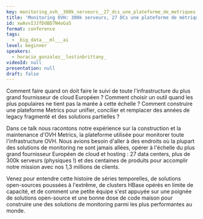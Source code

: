 ```yaml
---
key: monitoring_ovh__300k_serveurs__27_dcs_une_plateforme_de_metriques
title: 'Monitoring OVH: 300k serveurs, 27 DCs une plateforme de métriques '
id: xwAvvIJJfDdBD7N4oGa5
format: conference
tags:
  - _big_data___ml___ai
level: beginner
speakers:
  - horacio_gonzalez__lostinbrittany_
videoId: null
presentation: null
draft: false
---
```

Comment faire quand on doit faire le suivi de toute l'infrastructure du plus grand fournisseur de cloud Européen ?  Comment choisir un outil quand les plus populaires ne tient pas la marée à cette échelle ?  Comment construire une plateforme Metrics pour unifier, concilier et remplacer des années de legacy fragmenté et des solutions partielles ?

Dans ce talk nous racontons notre expérience sur la construction et la maintenance d'OVH Metrics, la plateforme utilisée pour monitorer toute l'infrastructure OVH. Nous avions besoin d'aller à des endroits où la plupart des solutions de monitoring ne sont jamais allées, opérer à l'échelle du plus grand fournisseur Européen de cloud et hosting : 27 data centers, plus de 300k serveurs (physiques !) et des centaines de produits pour accomplir notre mission avec nos 1,3 millions de clients.

Venez pour entendre cette histoire de séries temporelles, de solutions open-sources poussées à l'extrême, de clusters HBase opérés en limite de capacité, et de comment une petite équipe  s'est appuyée sur une poignée de solutions open-source et une bonne dose de code maison pour construire une des solutions de monitoring parmi les plus performantes au monde.